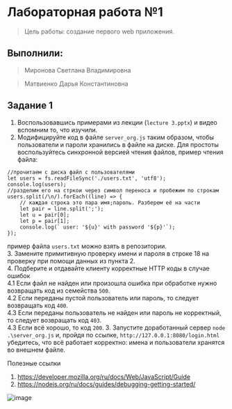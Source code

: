 # Лабораторная работа №1
> Цель работы: создание первого web приложения.

## Выполнили:
> Миронова Светлана Владимировна
 
> Матвиенко Дарья Константиновна

## Задание 1
1. Воспользовавшись примерами из лекции (``lecture 3.pptx``) и видео вспомним то, что изучили.
2. Модифицируйте код в файле ``server_org.js`` таким образом, чтобы пользователи и пароли хранились в файле на диске. Для простоты воспользуйтесь синхронной версией чтения файлов, пример чтения файла:
```
//прочитаем с диска файл с пользователями 
let users = fs.readFileSync('./users.txt', 'utf8');
console.log(users);
//разделим его на стркои через символ переноса и пробежим по строкам
users.split(/\n/).forEach((line) => {
    // каждая строка это пара имя;пароль. Разберем её на части
    let pair = line.split(';');
    let u = pair[0];
    let p = pair[1];
    console.log(` user: '${u}' with password '${p}'`);			
});
```
пример файла ``users.txt`` можно взять в репозитории.  
3. Замените примитивную проверку имени и пароля в строке 18 на проверку при помощи данных из пункта 2.  
4. Подберите и отдавайте клиенту корректные HTTP коды в случае ошибок  
4.1 Если файл не найден или произошла ошибка при обработке нужно возвращать код из семейства ``500``.  
4.2 Если переданы пустой пользователь или пароль, то следует возвращать код ``400``.  
4.3 Если переданы пользователь не найден или пароль не корректный, то следует возвращать код ``403``.  
4.3 Если всё хорошо, то код ``200``.
3. Запустите доработанный сервер ``node .\server_org.js`` и, пройдя по ссылке, ``http://127.0.0.1:8080/login.html`` убедитесь, что всё работает корректно: имена и пользователи хранятся во внешнем файле.

Полезные ссылки
1. https://developer.mozilla.org/ru/docs/Web/JavaScript/Guide
2. https://nodejs.org/ru/docs/guides/debugging-getting-started/

![image](https://user-images.githubusercontent.com/91056608/149925003-c0987803-9a3d-4d1e-b782-b3101620a114.jpg)